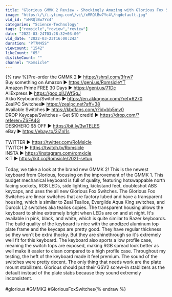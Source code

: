 ```yaml
---
title: "Glorious GMMK 2 Review - Shockingly Amazing with Glorious Fox Switches!"
image: "https:\/\/i.ytimg.com\/vi\/xMRQlBw7Yc4\/hqdefault.jpg"
vid_id: "xMRQlBw7Yc4"
categories: "Science-Technology"
tags: ["romsicle","roview","review"]
date: "2022-03-24T03:28:32+03:00"
vid_date: "2022-03-23T16:00:24Z"
duration: "PT7M45S"
viewcount: "1542"
likeCount: "65"
dislikeCount: ""
channel: "Romsicle"
---
```

{% raw %}Pre-order the GMMK 2 ► <a rel="nofollow" target="blank" href="https://shrsl.com/3frw7">https://shrsl.com/3frw7</a><br />Buy something on Amazon ► <a rel="nofollow" target="blank" href="https://geni.us/RomsicleYT">https://geni.us/RomsicleYT</a><br />Amazon Prime FREE 30 Days ► <a rel="nofollow" target="blank" href="https://geni.us/71Dc">https://geni.us/71Dc</a><br />AliExpress ► <a rel="nofollow" target="blank" href="https://goo.gl/JWfSgJ">https://goo.gl/JWfSgJ</a><br />Akko Keyboards/Switches ► <a rel="nofollow" target="blank" href="https://en.akkogear.com/?ref=6270">https://en.akkogear.com/?ref=6270</a><br />ZealPC Switches► <a rel="nofollow" target="blank" href="https://zealpc.net?aff=38">https://zealpc.net?aff=38</a><br />Available Switches ► <a rel="nofollow" target="blank" href="https://kbdfans.com/r?id=bb5mv0">https://kbdfans.com/r?id=bb5mv0</a><br />DROP Keycaps/Switches  - Get $10 credit! ► <a rel="nofollow" target="blank" href="https://drop.com/?referer=ZSFA4G">https://drop.com/?referer=ZSFA4G</a><br />DESKHERO $5 OFF ► <a rel="nofollow" target="blank" href="https://bit.ly/3wTELES">https://bit.ly/3wTELES</a><br />eBay ► <a rel="nofollow" target="blank" href="https://ebay.to/3iZnl1s">https://ebay.to/3iZnl1s</a><br /><br />TWITTER ► <a rel="nofollow" target="blank" href="https://twitter.com/RoMsicle">https://twitter.com/RoMsicle</a><br />TWITCH ► <a rel="nofollow" target="blank" href="https://twitch.tv/Romsicle">https://twitch.tv/Romsicle</a><br />INSTA ► <a rel="nofollow" target="blank" href="https://instagram.com/romxicle">https://instagram.com/romxicle</a><br />KIT ► <a rel="nofollow" target="blank" href="https://kit.co/Romsicle/2021-setup">https://kit.co/Romsicle/2021-setup</a><br /><br />Today, we take a look at the brand new GMMK 2! This is the newest keyboard from Glorious, focusing on the improvement of the GMMK 1. This budget mechanical keyboard is full of quality, featuring hotswappable north facing sockets, RGB LEDs, side lighting, kickstand feet, doubleshot ABS keycaps, and uses the all new Glorious Fox Switches. The Glorious Fox Switches are linear switches that are factory lubed and have a transparent housing, which is similar to Zeal Tealios, Everglide Aqua King switches, and Durock L2 switches aka tealios copies. The transparent housing allows the keyboard to shine extremely bright when LEDs are on and at night. It's available in pink, black, and white, which is quite similar to Razer keyboards. The build quality of the keyboard is nice with the anodized aluminum top plate frame and the keycaps are pretty good. They have regular thickness so they won't be extra thocky. But they are shinethrough so it's extremely well fit for this keyboard. The keyboard also sports a low profile case, meaning the switch tops are exposed, making RGB spread look better as well make it easier to clean compared to a high profile case. Throughout my testing, the heft of the keyboard made it feel premium. The sound of the switches were pretty decent. The only thing that needs work are the plate mount stabilizers. Glorious should put their GSV2 screw-in stablizers as the default instead of the plate stabs because they sound extremely inconsistent.<br /><br />#glorious #GMMK2 #GloriousFoxSwitches{% endraw %}
